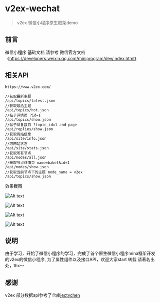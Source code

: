# v2ex-wechat
> v2ex 微信小程序原生框架demo
## 前言
微信小程序 基础文档 请参考 微信官方文档《https://developers.weixin.qq.com/miniprogram/dev/index.html》

## 相关API
```
https://www.v2ex.com/

//获取最新主题
/api/topics/latest.json
//获取最热主题
/api/topics/hot.json
//帖子详情页 ?id=1
/api/topics/show.json
//帖子回复数目 ?topic_id=1 and page
/api/replies/show.json
//获取网站信息
/api/site/info.json
//取网站状态
/api/site/stats.json
//获取所有节点
/api/nodes/all.json
//获取节点详情页 name=babel&id=1
/api/nodes/show.json
//获取当前节点下的主题 node_name = v2ex
/api/topics/show.json
```

效果截图

![Alt text](./previews/v2ex-topic.png)  

![Alt text](./previews/v2ex-node.png)  

![Alt text](./previews/v2ex-topic-detail.png)  

![Alt text](./previews/v2ex-state.png)  

## 说明
由于学习，开始了微信小程序的学习，完成了首个原生微信小程序mina框架开发的v2ex的微信小程序,
为了属性组件以及接口API，欢迎大家start
转载 请著名出处，thx～

## 感谢 
v2ex 部分数据api参考了仓库[jectychen](https://github.com/jectychen/wechat-v2ex)
